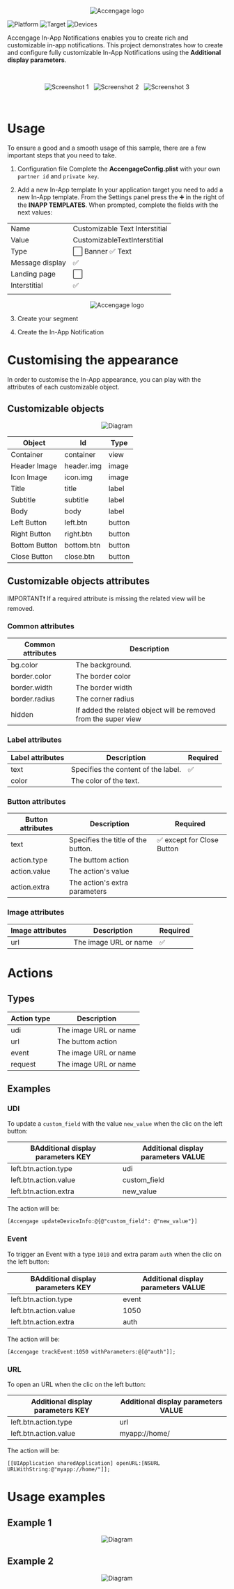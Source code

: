 <p align="center" >
    <img src=".github/accengage.png?raw=true" alt="Accengage logo" title="Accengage logo"> 
</p>

![Platform](https://img.shields.io/badge/platform-iOS-lightgrey.svg?style=flat)
![Target](https://img.shields.io/badge/target-iOS%209+-blue.svg?style=flat)
![Devices](https://img.shields.io/badge/devices-iPhone-lightgrey.svg?style=flat)

Accengage In-App Notifications enables you to create rich and customizable in-app notifications. This project demonstrates how to create and configure fully customizable In-App Notifications using the **Additional display parameters**.

<br/>
<p align="center" >
  <img src=".github/screenshot_1.png?raw=true" alt="Screenshot 1" title="Screenshot 1">
  &nbsp;
  <img src=".github/screenshot_2.gif?raw=true" alt="Screenshot 2" title="Screenshot 2"> 
  &nbsp;
  <img src=".github/screenshot_3.png?raw=true" alt="Screenshot 3" title="Screenshot 3"> 
  
</p>
<br/>

# Usage

To ensure a good and a smooth usage of this sample, there are a few important steps that you need to take.

1. Configuration file
Complete the **AccengageConfig.plist** with your own `partner id` and `private key`.

2. Add a new In-App template
  In your application target you need to add a new In-App template. From the Settings panel press the :heavy_plus_sign: in the right of the **INAPP TEMPLATES**. When prompted, complete the fields with the next values:
  
  |                 |                                                     |
  |-----------------|-----------------------------------------------------|
  | Name            | Customizable Text Interstitial                      |
  | Value           | CustomizableTextInterstitial                        |
  | Type            | :white_large_square: Banner :white_check_mark: Text |
  | Message display | :white_check_mark:                                  |
  | Landing page    | :white_large_square:                                |
  | Interstitial    | :white_check_mark:                                  |
  |                 |                                                     |

  <p align="center" ><img src=".github/add_new_tempalte.gif?raw=true" alt="Accengage logo" title="Accengage logo"></p>

3. Create your segment

4. Create the In-App Notification

# Customising the appearance

In order to customise the In-App appearance, you can play with the attributes of each customizable object.

## Customizable objects
<p align="center" ><img src=".github/diagram.png?raw=true" alt="Diagram" title="Diagram"></p>

| Object          |       Id     |    Type     |
|-----------------|--------------|-------------|
| Container       | container    |   view      |
| Header Image    | header.img   |   image     |
| Icon Image      | icon.img     |   image     |
| Title           | title        |   label     |
| Subtitle        | subtitle     |   label     |
| Body            | body         |   label     |
| Left Button     | left.btn     |   button    |
| Right Button    | right.btn    |   button    |
| Bottom Button   | bottom.btn   |   button    |
| Close Button    | close.btn    |   button    |

## Customizable objects attributes

IMPORTANT:heavy_exclamation_mark: If a required attribute is missing the related view will be removed.

### Common attributes
| Common attributes | Description                         |
|-------------------|-------------------------------------|
| bg.color          | The background.                     |
| border.color      | The border color                    |
| border.width      | The border width                    |
| border.radius     | The corner radius                   |
| hidden            | If added the related object will be removed from the super view |

### Label attributes
| Label attributes  | Description                         | Required |
|-------------------|-------------------------------------|----------|
| text              | Specifies the content of the label. |     :white_check_mark:    |
| color             | The color of the text.              |

### Button attributes 
| Button attributes | Description                         | Required |
|-------------------|-------------------------------------|----------|
| text              | Specifies the title of the button.  |     :white_check_mark:   except for Close Button |
| action.type       | The buttom action                   |          |
| action.value      | The action's value                  |          |
| action.extra      | The action's extra parameters       |          |

### Image attributes 
| Image attributes  | Description             |     Required       |
|-------------------|-------------------------|--------------------|
| url               | The image URL or name   | :white_check_mark: |

# Actions

## Types
| Action type       | Description                         |
|-------------------|-------------------------------------|
| udi               | The image URL or name               |
| url               | The buttom action                   |
| event             | The image URL or name               |
| request           | The image URL or name               |

## Examples

### UDI 
To update a `custom_field` with the value `new_value` when the clic on the left button:

| BAdditional display parameters KEY | Additional display parameters VALUE | 
|------------------------------------|-------------------------------------|
| left.btn.action.type               | udi                                 |
| left.btn.action.value              | custom_field                        |
| left.btn.action.extra              | new_value                           |

The action will be: 

```
[Accengage updateDeviceInfo:@{@"custom_field": @"new_value"}]
```

### Event 
To trigger an Event with a type `1010` and extra param `auth` when the clic on the left button:

| BAdditional display parameters KEY | Additional display parameters VALUE | 
|------------------------------------|-------------------------------------|
| left.btn.action.type               | event                               |
| left.btn.action.value              | 1050                                |
| left.btn.action.extra              | auth                                |

The action will be: 

```
[Accengage trackEvent:1050 withParameters:@[@"auth"]];
```

### URL 
To open an URL when the clic on the left button:

| Additional display parameters KEY | Additional display parameters VALUE | 
|------------------------------------|-------------------------------------|
| left.btn.action.type               | url                                 |
| left.btn.action.value              | myapp://home/                       |

The action will be: 

```
[[UIApplication sharedApplication] openURL:[NSURL URLWithString:@"myapp://home/"]];
```

# Usage examples

## Example 1
<p align="center" ><img src=".github/example_1.png?raw=true" alt="Diagram" title="Diagram"></p>

## Example 2
<p align="center" ><img src=".github/example_2.png?raw=true" alt="Diagram" title="Diagram"></p>
